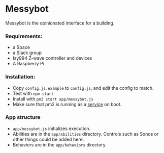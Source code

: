 # Messybot

Messybot is the opinionated interface for a building. 

### Requirements:

- a Space
- a Slack group
- Isy994 Z-wave controller and devices
- A Raspberry Pi

### Installation:

- Copy `config.js.example` to `config.js`, and edit the config to match.
- Test with `npm start`
- Install with `pm2 start app/messybot.js`
- Make sure that pm2 is running as a [service](http://pm2.keymetrics.io/docs/usage/startup/#generating-a-startup-script) on boot.

### App structure

- `app/messybot.js` initializes execution.
- Abilities are in the `app/abilities` directory. Controls such as Sonos or other things could be added here.
- Behaviors are in the `app/behaviors` directory.


